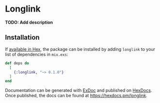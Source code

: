 # Longlink

**TODO: Add description**

## Installation

If [available in Hex](https://hex.pm/docs/publish), the package can be installed
by adding `longlink` to your list of dependencies in `mix.exs`:

```elixir
def deps do
  [
    {:longlink, "~> 0.1.0"}
  ]
end
```

Documentation can be generated with [ExDoc](https://github.com/elixir-lang/ex_doc)
and published on [HexDocs](https://hexdocs.pm). Once published, the docs can
be found at <https://hexdocs.pm/longlink>.

